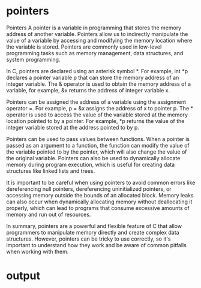 # pointers
Pointers A pointer is a variable in programming that stores the memory address of another variable. Pointers allow us to indirectly manipulate the value of a variable by accessing and modifying the memory location where the variable is stored. Pointers are commonly used in low-level programming tasks such as memory management, data structures, and system programming.

In C, pointers are declared using an asterisk symbol *. For example, int *p declares a pointer variable p that can store the memory address of an integer variable. The & operator is used to obtain the memory address of a variable, for example, &x returns the address of integer variable x.

Pointers can be assigned the address of a variable using the assignment operator =. For example, p = &x assigns the address of x to pointer p. The * operator is used to access the value of the variable stored at the memory location pointed to by a pointer. For example, *p returns the value of the integer variable stored at the address pointed to by p.

Pointers can be used to pass values between functions. When a pointer is passed as an argument to a function, the function can modify the value of the variable pointed to by the pointer, which will also change the value of the original variable. Pointers can also be used to dynamically allocate memory during program execution, which is useful for creating data structures like linked lists and trees.

It is important to be careful when using pointers to avoid common errors like dereferencing null pointers, dereferencing uninitialized pointers, or accessing memory outside the bounds of an allocated block. Memory leaks can also occur when dynamically allocating memory without deallocating it properly, which can lead to programs that consume excessive amounts of memory and run out of resources.

In summary, pointers are a powerful and flexible feature of C that allow programmers to manipulate memory directly and create complex data structures. However, pointers can be tricky to use correctly, so it's important to understand how they work and be aware of common pitfalls when working with them.
# output
